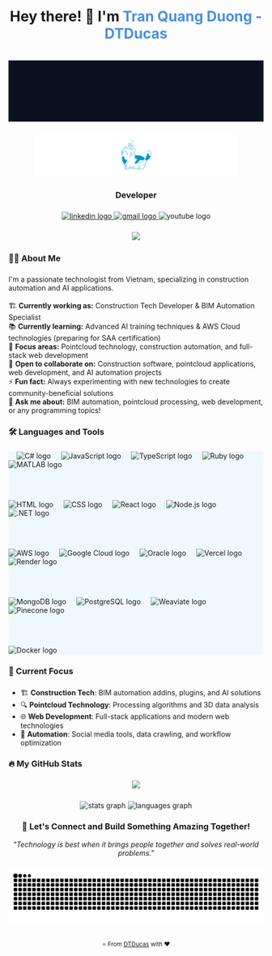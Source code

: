 <h1 align="center">
  Hey there! 👋 I'm <span style="color:#4A90E2;">Tran Quang Duong - DTDucas</span>
</h1>
<br/>
<div align="center">
  <img src="https://raw.githubusercontent.com/DTDucas/Resources/main/image-profile/logo-dtducas.svg"/>
</div>
<br/>

<div align="center">
  <img src="https://raw.githubusercontent.com/DTDucas/Resources/main/image-profile/meow.svg" alt="Animated Doodle" width="400" />
</div>

<h3 align="center">Developer

###

<div align="center">
  <a href="https://www.linkedin.com/in/dtducas/" target="_blank">
    <img src="https://img.shields.io/static/v1?message=LinkedIn&logo=linkedin&label=&color=0077B5&logoColor=white&labelColor=&style=for-the-badge" height="25" alt="linkedin logo" />
  </a>
  <a href="mailto:baymax.contact@gmail.com" target="_blank">
    <img src="https://img.shields.io/static/v1?message=Gmail&logo=gmail&label=baymax.contact@gmail.com&color=D14836&logoColor=white&labelColor=&style=for-the-badge" height="25" alt="gmail logo" />
  </a>
  <img src="https://img.shields.io/static/v1?message=YouTube&logo=youtube&label=&color=FF0000&logoColor=white&labelColor=&style=for-the-badge" height="25" alt="youtube logo" />
</div>

###

<div align="center">
  <img src="https://visitor-badge.laobi.icu/badge?page_id=DTDucas.DTDucas&left_color=gray&right_color=blue" />
</div>

###

<h3 align="left">👨‍💻 About Me</h3>

###

<p align="left">
I'm a passionate technologist from Vietnam, specializing in construction automation and AI applications.<br/><br/>
🏗️ <strong>Currently working as:</strong> Construction Tech Developer & BIM Automation Specialist<br/>
📚 <strong>Currently learning:</strong> Advanced AI training techniques & AWS Cloud technologies (preparing for SAA certification)<br/>
🔭 <strong>Focus areas:</strong> Pointcloud technology, construction automation, and full-stack web development<br/>
🤝 <strong>Open to collaborate on:</strong> Construction software, pointcloud applications, web development, and AI automation projects<br/>
⚡ <strong>Fun fact:</strong> Always experimenting with new technologies to create community-beneficial solutions<br/>
💬 <strong>Ask me about:</strong> BIM automation, pointcloud processing, web development, or any programming topics!
</p>

###

<h3 align="left">🛠 Languages and Tools</h3>

###

<div align="left" style="background-color: #f0f8ff;>
  <img src="https://cdn.jsdelivr.net/gh/devicons/devicon/icons/python/python-original.svg" height="40" alt="Python logo" />
  <img width="12" />
  <img src="https://cdn.jsdelivr.net/gh/devicons/devicon/icons/csharp/csharp-original.svg" height="40" alt="C# logo" />
  <img width="12" />
  <img src="https://cdn.jsdelivr.net/gh/devicons/devicon/icons/javascript/javascript-original.svg" height="40" alt="JavaScript logo" />
  <img width="12" />
  <img src="https://cdn.jsdelivr.net/gh/devicons/devicon/icons/typescript/typescript-original.svg" height="40" alt="TypeScript logo" />
  <img width="12" />
  <img src="https://cdn.jsdelivr.net/gh/devicons/devicon/icons/ruby/ruby-original.svg" height="40" alt="Ruby logo" />
  <img width="12" />
  <img src="https://cdn.jsdelivr.net/gh/devicons/devicon/icons/matlab/matlab-original.svg" height="40" alt="MATLAB logo" />
  
  <br /><br />
  
  <img src="https://cdn.jsdelivr.net/gh/devicons/devicon/icons/html5/html5-original.svg" height="40" alt="HTML logo" />
  <img width="12" />
  <img src="https://cdn.jsdelivr.net/gh/devicons/devicon/icons/css3/css3-original.svg" height="40" alt="CSS logo" />
  <img width="12" />
  <img src="https://cdn.jsdelivr.net/gh/devicons/devicon/icons/react/react-original.svg" height="40" alt="React logo" />
  <img width="12" />
  <img src="https://cdn.jsdelivr.net/gh/devicons/devicon/icons/nodejs/nodejs-original.svg" height="40" alt="Node.js logo" />
  <img width="12" />
  <img src="https://cdn.jsdelivr.net/gh/devicons/devicon/icons/dot-net/dot-net-original-wordmark.svg" height="40" alt=".NET logo" />

  <br /><br />

  <img src="https://cdn.jsdelivr.net/gh/devicons/devicon/icons/amazonwebservices/amazonwebservices-line-wordmark.svg" height="40" alt="AWS logo" />
  <img width="12" />
  <img src="https://cdn.jsdelivr.net/gh/devicons/devicon/icons/googlecloud/googlecloud-original.svg" height="40" alt="Google Cloud logo" />
  <img width="12" />
  <img src="https://cdn.jsdelivr.net/gh/devicons/devicon/icons/oracle/oracle-original.svg" height="40" alt="Oracle logo" />
  <img width="12" />
  <img src="https://assets.vercel.com/image/upload/front/favicon/vercel/favicon.ico" height="40" alt="Vercel logo" />
  <img width="12" />
  <img src="https://cdn.simpleicons.org/render" height="40" alt="Render logo" />
  
  <br /><br />

  <img src="https://cdn.jsdelivr.net/gh/devicons/devicon/icons/mongodb/mongodb-original.svg" height="40" alt="MongoDB logo" />
  <img width="12" />
  <img src="https://cdn.jsdelivr.net/gh/devicons/devicon/icons/postgresql/postgresql-original.svg" height="40" alt="PostgreSQL logo" />
  <img width="12" />
  <img src="https://static.cdnlogo.com/logos/w/39/weaviate.svg" height="40" alt="Weaviate logo" />
  <img width="12" />
  <img src="https://static.cdnlogo.com/logos/p/46/pinecone.svg" height="40" alt="Pinecone logo" />
  
  <br /><br />

  <img src="https://cdn.jsdelivr.net/gh/devicons/devicon/icons/docker/docker-original-wordmark.svg" height="40" alt="Docker logo" />
</div>

###

<h3 align="left">🎯 Current Focus</h3>

###

- 🏗️ **Construction Tech**: BIM automation addins, plugins, and AI solutions
- 🔍 **Pointcloud Technology**: Processing algorithms and 3D data analysis
- 🌐 **Web Development**: Full-stack applications and modern web technologies
- 🤖 **Automation**: Social media tools, data crawling, and workflow optimization

###

<h3 align="left">🔥 My GitHub Stats</h3>

###

<div align="center">
  <img src="https://github-readme-streak-stats-dpgw.vercel.app?user=DTDucas&theme=dark" />
</div>

###

<div align="center">
  <img src="https://github-readme-stats.vercel.app/api?username=DTDucas&hide_title=false&hide_rank=false&show_icons=true&include_all_commits=true&count_private=true&disable_animations=false&theme=onedark&locale=en&hide_border=false&order=1" height="150" alt="stats graph" />
  <img src="https://github-readme-stats.vercel.app/api/top-langs?username=DTDucas&locale=en&hide_title=false&layout=compact&card_width=320&langs_count=8&theme=onedark&hide_border=false&hide=roff,kotlin,shell,batchfile&order=2" height="150" alt="languages graph" />
</div>

###

<div align="center">
  <h3>💫 Let's Connect and Build Something Amazing Together!</h3>
  <p><em>"Technology is best when it brings people together and solves real-world problems."</em></p>
</div>

###

<img src="https://raw.githubusercontent.com/DTDucas/DTDucas/output/snake.svg" alt="Snake animation" />

###

<div align="center">
  <sub>⭐ From <a href="https://github.com/DTDucas">DTDucas</a> with ❤️</sub>
</div>
